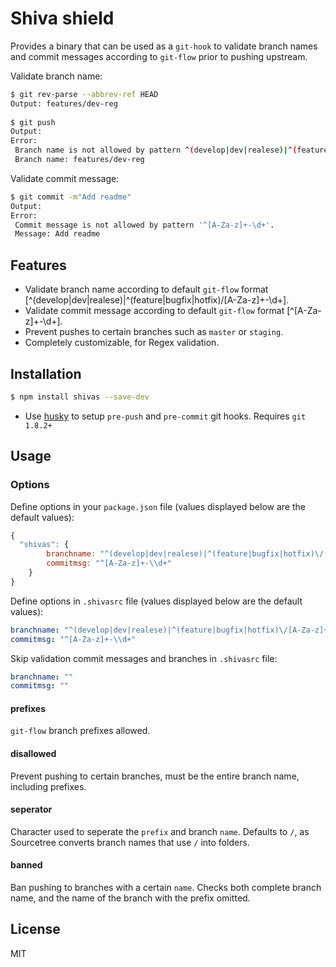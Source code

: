 # Shiva shield

Provides a binary that can be used as a `git-hook` to validate branch names and commit messages according to `git-flow` prior to pushing upstream. 

Validate branch name:
```sh
$ git rev-parse --abbrev-ref HEAD
Output: features/dev-reg
  
$ git push
Output:
Error:
 Branch name is not allowed by pattern ^(develop|dev|realese)|^(feature|bugfix|hotfix)/[A-Za-z]+-\d+.
 Branch name: features/dev-reg
```

Validate commit message:
```sh
$ git commit -m"Add readme"
Output:
Error:
 Commit message is not allowed by pattern '^[A-Za-z]+-\d+'.
 Message: Add readme
```


## Features

- Validate branch name according to default `git-flow` format [^(develop|dev|realese)|^(feature|bugfix|hotfix)\/[A-Za-z]+-\\d+].
- Validate commit message according to default `git-flow` format [^[A-Za-z]+-\\d+].
- Prevent pushes to certain branches such as `master` or `staging`.
- Completely customizable, for Regex validation.

## Installation

```sh
$ npm install shivas --save-dev
```

- Use [husky](http://npm.im/husky) to setup `pre-push` and `pre-commit` git hooks. Requires `git 1.8.2+`


## Usage

### Options

Define options in your `package.json` file (values displayed below are the default values):

```javascript
{
  "shivas": {
        branchname: "^(develop|dev|realese)|^(feature|bugfix|hotfix)\/[A-Za-z]+-\\d+",
        commitmsg: "^[A-Za-z]+-\\d+"
    }
}
```

Define options in `.shivasrc` file (values displayed below are the default values):

```yml
branchname: "^(develop|dev|realese)|^(feature|bugfix|hotfix)\/[A-Za-z]+-\\d+" 
commitmsg: "^[A-Za-z]+-\\d+"
```

Skip validation commit messages and branches in `.shivasrc` file:

```yml
branchname: "" 
commitmsg: ""
```

#### prefixes

`git-flow` branch prefixes allowed. 


#### disallowed

Prevent pushing to certain branches, must be the entire branch name, including prefixes.

#### seperator

Character used to seperate the `prefix` and branch `name`. Defaults to `/`, as Sourcetree converts branch names that use `/` into folders.

#### banned

Ban pushing to branches with a certain `name`. Checks both complete branch name, and the name of the branch with the prefix omitted.

## License

MIT

